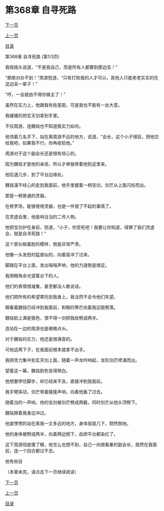 <h1>第368章    自寻死路</h1>
            <div><p><a href="./1102_%E7%AC%AC368%E7%AB%A0_%E8%87%AA%E5%AF%BB%E6%AD%BB%E8%B7%AF.md">下一页</a></p><p><a href="./1100_%E7%AC%AC367%E7%AB%A0_%E9%AC%BC%E9%97%A8%E5%85%B3.md">上一页</a></p><p><a href="../">目录</a></p></div>
            <div><p>第368章    自寻死路 (第1/3页)</p><p>我摇摇头说道，“不是我自己，而是所有人都要到那边去！”</p><p>“那绝对办不到！”周游怒道，“只有打败我的人才可以，其他人只能老老实实的在这边呆一辈子！”</p><p>“哼，一会就由不得你做主了！”</p><p>虽然在实力上，他跟我有些差距，可是我也不能有一丝大意。</p><p>我缓缓的把玄天剑拿到手里。</p><p>不仅周游，连魏铭也不知道我实力如何。</p><p>他领着几名手下，站在离周游不远的地方，说道，“会长，这个小子很狂，把他交给我吧，如果我不行，你再收拾他。”</p><p>周游对于这个副会长还是很有信心的。</p><p>因为魏铭才是他的亲信，所以才单独带着他到这里来。</p><p>他后退几步，到了平台边缘处。</p><p>魏铭漫不经心的走到我面前，他手里握着一柄宝剑，剑芒从上面闪烁而出。</p><p>那是一柄普通的灵器。</p><p>在修罗场，能够使用灵器，也是一件很了不起的事情了。</p><p>在灵虚会里，他是响当当的二号人物。</p><p>他把宝剑护在身前，怒道，“小子，你受死吧！我要让你知道，得罪了我们灵虚会，就是自寻死路！”</p><p>这个家伙板着脸的模样，倒是非常严肃。</p><p>他像一头发怒的猛兽似的，向着我冲了过来。</p><p>脚踏在平台上面，发出嗡嗡声响，他的力道倒是很足。</p><p>我用眼角余光望着台下的人。</p><p>他们的表情很凝重，甚至都没人敢说话。</p><p>他们把所有的希望寄托到我身上，我当然不会令他们失望。</p><p>眼看着魏铭已经冲到我面前，刺眼的寒芒向着我迎面劈落。</p><p>魏铭脸上满是狠色，恨不得一剑把我给劈成两半。</p><p>连站在一边的周游也是微微点头。</p><p>对于魏铭的实力，他还是很满意的。</p><p>可他这两下子，在我面前根本就拿不出手。</p><p>我把灵力集中到玄天剑上面，随着一声龙吟响起，龙形剑芒喷涌而出。</p><p>望着这一幕，魏铭脸色变得煞白。</p><p>他想要停住脚步，却已经来不及，直接冲到我面前。</p><p>我手臂挥动，剑芒带着隆隆声响，向着他轰了过去。</p><p>随着当的一声响，他的宝剑被剑芒劈成两截，同时剑芒从他头顶劈下。</p><p>魏铭擦着我身边冲过。</p><p>他直愣愣的站在离我一丈多远的地方，身体摇晃几下，颓然倒地。</p><p>他的身体被劈成两半，向着两边倒下，血把平台都染红了。</p><p>这下周游彻底傻了眼，他怎么也想不到，自己一向很看重的副会长，居然在我面前，连一个回合都过不去。</p><p>他有些目</p><p>（本章未完，请点击下一页继续阅读）</p></div>
            <div><p><a href="./1102_%E7%AC%AC368%E7%AB%A0_%E8%87%AA%E5%AF%BB%E6%AD%BB%E8%B7%AF.md">下一页</a></p><p><a href="./1100_%E7%AC%AC367%E7%AB%A0_%E9%AC%BC%E9%97%A8%E5%85%B3.md">上一页</a></p><p><a href="../">目录</a></p></div>